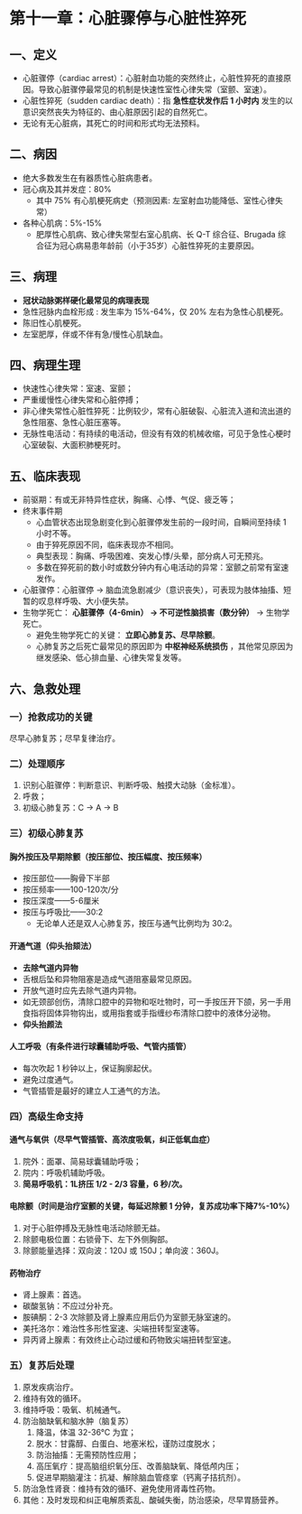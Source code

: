 # 第十一章：心脏骤停与心脏性猝死

## 一、定义

- 心脏骤停（cardiac arrest）：心脏射血功能的突然终止，心脏性猝死的直接原因。导致心脏骤停最常见的机制是快速性室性心律失常（室颤、室速）。
- 心脏性猝死（sudden cardiac death）：指 **急性症状发作后 1 小时内** 发生的以意识突然丧失为特征的、由心脏原因引起的自然死亡。
- 无论有无心脏病，其死亡的时间和形式均无法预料。

## 二、病因

- 绝大多数发生在有器质性心脏病患者。
- 冠心病及其并发症：80%
  - 其中 75% 有心肌梗死病史（预测因素: 左室射血功能降低、室性心律失常）
- 各种心肌病：5%-15%
  - 肥厚性心肌病、致心律失常型右室心肌病、长 Q-T 综合征、Brugada 综合征为冠心病易患年龄前（小于35岁）心脏性猝死的主要原因。

## 三、病理

- **冠状动脉粥样硬化最常见的病理表现**
- 急性冠脉内血栓形成 : 发生率为 15%-64%，仅 20% 左右为急性心肌梗死。
- 陈旧性心肌梗死。
- 左室肥厚，伴或不伴有急/慢性心肌缺血。

## 四、病理生理

- 快速性心律失常：室速、室颤；
- 严重缓慢性心律失常和心脏停搏；
- 非心律失常性心脏性猝死：比例较少，常有心脏破裂、心脏流入道和流出道的急性阻塞、急性心脏压塞等。
- 无脉性电活动：有持续的电活动，但没有有效的机械收缩，可见于急性心梗时心室破裂、大面积肺梗死时。

## 五、临床表现

- 前驱期：有或无非特异性症状，胸痛、心悸、气促、疲乏等；
- 终末事件期
  - 心血管状态出现急剧变化到心脏骤停发生前的一段时间，自瞬间至持续 1 小时不等。
  - 由于猝死原因不同，临床表现亦不相同。
  - 典型表现：胸痛、呼吸困难、突发心悸/头晕，部分病人可无预兆。
  - 多数在猝死前的数小时或数分钟内有心电活动的异常：室颤之前常有室速发作。
- 心脏骤停：心脏骤停 → 脑血流急剧减少（意识丧失），可表现为肢体抽搐、短暂的叹息样呼吸、大小便失禁。
- 生物学死亡： **心脏骤停（4-6min） → 不可逆性脑损害（数分钟）** → 生物学死亡。
  - 避免生物学死亡的关键： **立即心肺复苏、尽早除颤**。
  - 心肺复苏之后死亡最常见的原因即为 **中枢神经系统损伤** ，其他常见原因为继发感染、低心排血量、心律失常复发等。

## 六、急救处理

### 一）抢救成功的关键

尽早心肺复苏；尽早复律治疗。

### 二）处理顺序

1. 识别心脏骤停：判断意识、判断呼吸、触摸大动脉（金标准）。
2. 呼救；
3. 初级心肺复苏：C → A → B

### 三）初级心肺复苏

#### 胸外按压及早期除颤（按压部位、按压幅度、按压频率）

- 按压部位——胸骨下半部
- 按压频率——100-120次/分
- 按压深度——5-6厘米
- 按压与呼吸比——30:2
  - 无论单人还是双人心肺复苏，按压与通气比例均为 30:2。

#### 开通气道（仰头抬颏法）

- **去除气道内异物**
- 舌根后坠和异物阻塞是造成气道阻塞最常见原因。
- 开放气道时应先去除气道内异物。
- 如无颈部创伤，清除口腔中的异物和呕吐物时，可一手按压开下颌，另一手用食指将固体异物钩出，或用指套或手指缠纱布清除口腔中的液体分泌物。
- **仰头抬颜法**

#### 人工呼吸（有条件进行球囊辅助呼吸、气管内插管）

- 每次吹起 1 秒钟以上，保证胸廓起伏。
- 避免过度通气。
- 气管插管是最好的建立人工通气的方法。

### 四）高级生命支持

#### 通气与氧供（尽早气管插管、高浓度吸氧，纠正低氧血症）

1. 院外：面罩、简易球囊辅助呼吸；
2. 院内：呼吸机辅助呼吸。
3. **简易呼吸机：1L挤压 1/2 - 2/3 容量，6 秒/次。**

#### 电除颤（时间是治疗室颤的关键，每延迟除颤 1 分钟，复苏成功率下降7%-10%）

1. 对于心脏停搏及无脉性电活动除颤无益。
2. 除颤电极位置：右锁骨下、左下外侧胸部。
3. 除颤能量选择：双向波：120J 或 150J；单向波：360J。

#### 药物治疗

- 肾上腺素：首选。
- 碳酸氢钠：不应过分补充。
- 胺碘酮：2-3 次除颤及肾上腺素应用后仍为室颤无脉室速的。
- 美托洛尔：难治性多形性室速、尖端扭转型室速等。
- 异丙肾上腺素：有效终止心动过缓和药物致尖端扭转型室速。

### 五）复苏后处理

1. 原发疾病治疗。
2. 维持有效的循环。
3. 维持呼吸：吸氧、机械通气。
4. 防治脑缺氧和脑水肿（脑复苏）
   1. 降温，体温 32-36℃ 为宜；
   2. 脱水：甘露醇、白蛋白、地塞米松，谨防过度脱水；
   3. 防治抽搐：无需预防性应用；
   4. 高压氧疗：提高脑组织氧分压、改善脑缺氧、降低颅内压；
   5. 促进早期脑灌注：抗凝、解除脑血管痉挛（钙离子拮抗剂）。
5. 防治急性肾衰：维持有效的循环、避免使用肾毒性药物。
6. 其他：及时发现和纠正电解质紊乱、酸碱失衡，防治感染，尽早胃肠营养。
